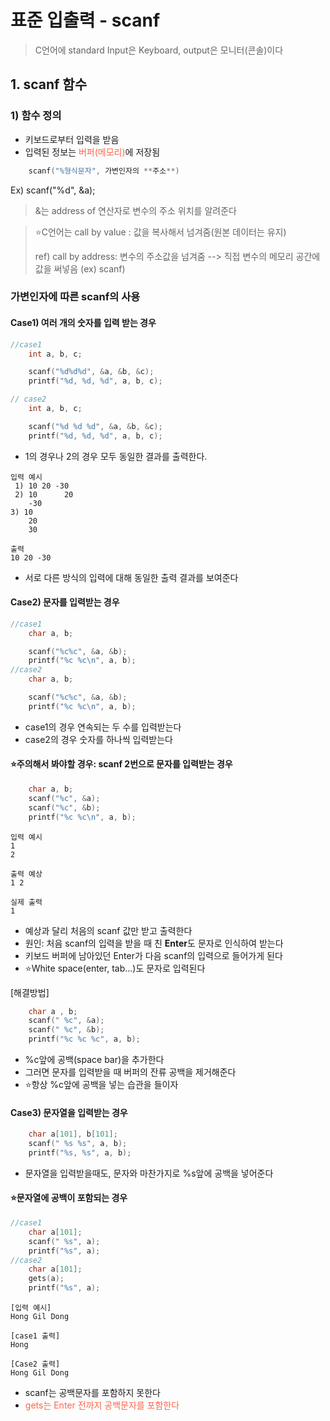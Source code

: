 # 표준 입출력 - scanf

> C언어에 standard Input은 Keyboard, output은 모니터(콘솔)이다

## 1. scanf 함수

### 1) 함수 정의
- 키보드로부터 입력을 받음
- 입력된 정보는 <span style = "color: tomato"> 버퍼(메모리)</span>에 저장됨
```c
    scanf("%형식문자", 가변인자의 **주소**)
```

Ex) scanf("%d", &a);
> &는 address of 연산자로 변수의 주소 위치를 알려준다

> ⭐C언어는 call by value : 값을 복사해서 넘겨줌(원본 데이터는 유지)
> 
> ref) call by address: 변수의 주소값을 넘겨줌 --> 직접 변수의 메모리 공간에 값을 써넣음 (ex) scanf)

### 가변인자에 따른 scanf의 사용

#### Case1) 여러 개의 숫자를 입력 받는 경우

```c
//case1
    int a, b, c;

    scanf("%d%d%d", &a, &b, &c);
    printf("%d, %d, %d", a, b, c);

// case2
    int a, b, c;

    scanf("%d %d %d", &a, &b, &c);
    printf("%d, %d, %d", a, b, c);
```
- 1의 경우나 2의 경우 모두 동일한 결과를 출력한다.
```
입력 예시
 1) 10 20 -30
 2) 10      20
    -30
3) 10
    20
    30
```
```
출력
10 20 -30
```
- 서로 다른 방식의 입력에 대해 동일한 출력 결과를 보여준다
#### Case2) 문자를 입력받는 경우
```c
//case1
    char a, b;

    scanf("%c%c", &a, &b);
    printf("%c %c\n", a, b);
//case2
    char a, b;

    scanf("%c%c", &a, &b);
    printf("%c %c\n", a, b);
```
- case1의 경우 연속되는 두 수를 입력받는다
- case2의 경우 숫자를 하나씩 입력받는다

#### ⭐주의해서 봐야할 경우: scanf 2번으로 문자를 입력받는 경우
```c
    char a, b;
    scanf("%c", &a);
    scanf("%c", &b);
    printf("%c %c\n", a, b);
```

```
입력 예시
1
2

출력 예상
1 2

실제 출력
1

```
- 예상과 달리 처음의 scanf 값만 받고 출력한다
- 원인: 처음 scanf의 입력을 받을 때 친 **Enter**도 문자로 인식하여 받는다
- 키보드 버퍼에 남아있던 Enter가 다음 scanf의 입력으로 들어가게 된다
- ⭐White space(enter, tab...)도 문자로 입력된다

[해결방법]
```c
    char a , b;
    scanf(" %c", &a);
    scanf(" %c", &b);
    printf("%c %c %c", a, b);
```
- %c앞에 공백(space bar)을 추가한다
- 그러면 문자를 입력받을 때 버퍼의 잔류 공백을 제거해준다
- ⭐항상 %c앞에 공백을 넣는 습관을 들이자

#### Case3) 문자열을 입력받는 경우
```c
    char a[101], b[101];
    scanf(" %s %s", a, b);
    printf("%s, %s", a, b);
```
- 문자열을 입력받을때도, 문자와 마찬가지로 %s앞에 공백을 넣어준다

#### ⭐문자열에 공백이 포함되는 경우
```c
//case1
    char a[101];
    scanf(" %s", a);
    printf("%s", a);
//case2
    char a[101];
    gets(a);
    printf("%s", a);
```
```
[입력 예시]
Hong Gil Dong

[case1 출력]
Hong

[Case2 출력]
Hong Gil Dong
```
- scanf는 공백문자를 포함하지 못한다
- <span style="color:tomato">gets는 Enter 전까지 공백문자를 포함한다</span>

